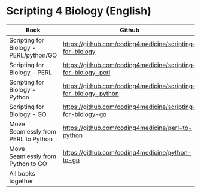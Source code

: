 # Scripting 4 Biology (English)

| Book                   | Github                                        |                             Leanpub         |
|------------------------|-----------------------------------------------|---------------------------------------------|
| Scripting for Biology  - PERL/python/GO | https://github.com/coding4medicine/scripting-for-biology | https://leanpub.com/scripting4biology  |
| Scripting for Biology - PERL | https://github.com/coding4medicine/scripting-for-biology-perl | https://leanpub.com/scripting4biology-perl  |
| Scripting for Biology - Python | https://github.com/coding4medicine/scripting-for-biology-python | https://leanpub.com/scripting4biology-py  |
| Scripting for Biology - GO | https://github.com/coding4medicine/scripting-for-biology-go | https://leanpub.com/scripting4biology-go  |
| Move Seamlessly from PERL to Python | https://github.com/coding4medicine/perl-to-python | https://leanpub.com/perl2python |
| Move Seamlessly from Python to GO  | https://github.com/coding4medicine/python-to-go | https://leanpub.com/python2go  |
| All books together      |                                                    | https://leanpub.com/b/scripting4biology|


